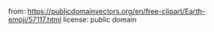 from: https://publicdomainvectors.org/en/free-clipart/Earth-emoji/57117.html
license: public domain
